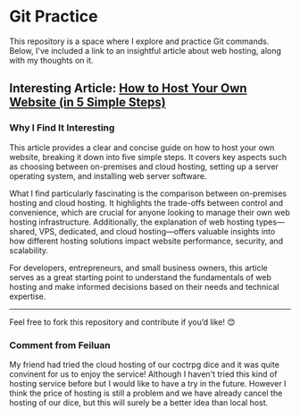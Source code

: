 # Git Practice

This repository is a space where I explore and practice Git commands. Below, I've included a link to an insightful article about web hosting, along with my thoughts on it.

## Interesting Article: [How to Host Your Own Website (in 5 Simple Steps)](https://www.liquidweb.com/blog/host-your-own-website/)

### Why I Find It Interesting
This article provides a clear and concise guide on how to host your own website, breaking it down into five simple steps. It covers key aspects such as choosing between on-premises and cloud hosting, setting up a server operating system, and installing web server software.

What I find particularly fascinating is the comparison between on-premises hosting and cloud hosting. It highlights the trade-offs between control and convenience, which are crucial for anyone looking to manage their own web hosting infrastructure. Additionally, the explanation of web hosting types—shared, VPS, dedicated, and cloud hosting—offers valuable insights into how different hosting solutions impact website performance, security, and scalability.

For developers, entrepreneurs, and small business owners, this article serves as a great starting point to understand the fundamentals of web hosting and make informed decisions based on their needs and technical expertise.

---

Feel free to fork this repository and contribute if you’d like! 😊


### Comment from Feiluan
My friend had tried the cloud hosting of our coctrpg dice and it was quite convinent for us to enjoy the service! Although I haven't tried this kind of hosting service before but I would like to have a try in the future. However I think the price of hosting is still a problem and we have already cancel the hosting of our dice, but this will surely be a better idea than local host.
